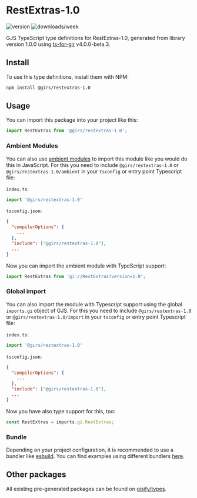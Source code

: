 
# RestExtras-1.0

![version](https://img.shields.io/npm/v/@girs/restextras-1.0)
![downloads/week](https://img.shields.io/npm/dw/@girs/restextras-1.0)


GJS TypeScript type definitions for RestExtras-1.0, generated from library version 1.0.0 using [ts-for-gir](https://github.com/gjsify/ts-for-gir) v4.0.0-beta.3.


## Install

To use this type definitions, install them with NPM:
```bash
npm install @girs/restextras-1.0
```

## Usage

You can import this package into your project like this:
```ts
import RestExtras from '@girs/restextras-1.0';
```

### Ambient Modules

You can also use [ambient modules](https://github.com/gjsify/ts-for-gir/tree/main/packages/cli#ambient-modules) to import this module like you would do this in JavaScript.
For this you need to include `@girs/restextras-1.0` or `@girs/restextras-1.0/ambient` in your `tsconfig` or entry point Typescript file:

`index.ts`:
```ts
import '@girs/restextras-1.0'
```

`tsconfig.json`:
```json
{
  "compilerOptions": {
    ...
  },
  "include": ["@girs/restextras-1.0"],
  ...
}
```

Now you can import the ambient module with TypeScript support: 

```ts
import RestExtras from 'gi://RestExtras?version=1.0';
```

### Global import

You can also import the module with Typescript support using the global `imports.gi` object of GJS.
For this you need to include `@girs/restextras-1.0` or `@girs/restextras-1.0/import` in your `tsconfig` or entry point Typescript file:

`index.ts`:
```ts
import '@girs/restextras-1.0'
```

`tsconfig.json`:
```json
{
  "compilerOptions": {
    ...
  },
  "include": ["@girs/restextras-1.0"],
  ...
}
```

Now you have also type support for this, too:

```ts
const RestExtras = imports.gi.RestExtras;
```

### Bundle

Depending on your project configuration, it is recommended to use a bundler like [esbuild](https://esbuild.github.io/). You can find examples using different bundlers [here](https://github.com/gjsify/ts-for-gir/tree/main/examples).

## Other packages

All existing pre-generated packages can be found on [gjsify/types](https://github.com/gjsify/types).

